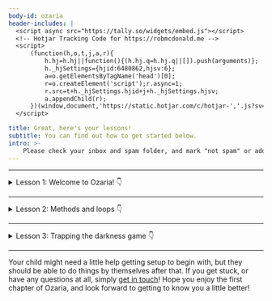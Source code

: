 ```yaml
---
body-id: ozaria
header-includes: |
  <script async src="https://tally.so/widgets/embed.js"></script>
  <!-- Hotjar Tracking Code for https://robmcdonald.me -->
  <script>
      (function(h,o,t,j,a,r){
          h.hj=h.hj||function(){(h.hj.q=h.hj.q||[]).push(arguments)};
          h._hjSettings={hjid:6480862,hjsv:6};
          a=o.getElementsByTagName('head')[0];
          r=o.createElement('script');r.async=1;
          r.src=t+h._hjSettings.hjid+j+h._hjSettings.hjsv;
          a.appendChild(r);
      })(window,document,'https://static.hotjar.com/c/hotjar-','.js?sv=');
  </script>

title: Great, here's your lessons!
subtitle: You can find out how to get started below.
intro: >-
    Please check your inbox and spam folder, and mark "not spam" or add `hello@robmcdonald.me` to your contacts list.
---
```


<hr>

<details>
  <summary>
    Lesson 1: Welcome to Ozaria!
    <span class="icon">👇</span>
  </summary>

  > **Create a new student account** on [Ozaria](https://www.ozaria.com) by clicking the "I'm a student" button, then entering the class code `BirdPullSharp` (then follow the instructions in the first video below)
  
  ### Introduction

  <div style="padding:62.5% 0 0 0;position:relative; margin-bottom: 2rem;"><iframe src="https://player.vimeo.com/video/1117122366?title=0&amp;byline=0&amp;portrait=0&amp;badge=0&amp;autopause=0&amp;player_id=0&amp;app_id=58479" frameborder="0" allow="autoplay; fullscreen; picture-in-picture; clipboard-write; encrypted-media; web-share" referrerpolicy="strict-origin-when-cross-origin" style="position:absolute;top:0;left:0;width:100%;height:100%;" title="Ozaria: Chapter 01 lesson 01 (a)"></iframe></div><script src="https://player.vimeo.com/api/player.js"></script>

  ### Independant learning (answers)

  <div style="padding:62.5% 0 0 0;position:relative; margin-bottom: 2rem;"><iframe src="https://player.vimeo.com/video/1117122538?title=0&amp;byline=0&amp;portrait=0&amp;badge=0&amp;autopause=0&amp;player_id=0&amp;app_id=58479" frameborder="0" allow="autoplay; fullscreen; picture-in-picture; clipboard-write; encrypted-media; web-share" referrerpolicy="strict-origin-when-cross-origin" style="position:absolute;top:0;left:0;width:100%;height:100%;" title="Ozaria: Chapter 01 lesson 01 (b)"></iframe></div><script src="https://player.vimeo.com/api/player.js"></script>

  ### Flashcards homework

  <div style="padding:62.5% 0 0 0;position:relative; margin-bottom: 2rem;"><iframe src="https://player.vimeo.com/video/1117122766?title=0&amp;byline=0&amp;portrait=0&amp;badge=0&amp;autopause=0&amp;player_id=0&amp;app_id=58479" frameborder="0" allow="autoplay; fullscreen; picture-in-picture; clipboard-write; encrypted-media; web-share" referrerpolicy="strict-origin-when-cross-origin" style="position:absolute;top:0;left:0;width:100%;height:100%;" title="Ozaria: Chapter 01 lesson 01 (c)"></iframe></div><script src="https://player.vimeo.com/api/player.js"></script>

  ### Download link for lesson 1 flashcards

  <a href="/build/static/ozaria/flashcards/ozaria-lesson-01-flashcards.apkg" download>Download</a> the first lesson flashcards

</details>

<hr>

<details>
  <summary>
    Lesson 2: Methods and loops
    <span class="icon">👇</span>
  </summary>

  ### Introduction
  
  <div style="padding:56.25% 0 0 0;position:relative; margin-bottom: 2rem;"><iframe src="https://player.vimeo.com/video/1117571178?badge=0&amp;autopause=0&amp;player_id=0&amp;app_id=58479" frameborder="0" allow="autoplay; fullscreen; picture-in-picture; clipboard-write; encrypted-media; web-share" referrerpolicy="strict-origin-when-cross-origin" style="position:absolute;top:0;left:0;width:100%;height:100%;" title="Ozaria: Chapter 01 lesson 02 (a)"></iframe></div><script src="https://player.vimeo.com/api/player.js"></script>
  
  ### Answers and for loops
  
  <div style="padding:56.25% 0 0 0;position:relative; margin-bottom: 2rem;"><iframe src="https://player.vimeo.com/video/1119922681?badge=0&amp;autopause=0&amp;player_id=0&amp;app_id=58479" frameborder="0" allow="autoplay; fullscreen; picture-in-picture; clipboard-write; encrypted-media; web-share" referrerpolicy="strict-origin-when-cross-origin" style="position:absolute;top:0;left:0;width:100%;height:100%;" title="Ozaria: Chapter 01 lesson 02 (b)"></iframe></div><script src="https://player.vimeo.com/api/player.js"></script>

  ### Answers and trapping the darkness

  <div style="padding:56.25% 0 0 0;position:relative; margin-bottom: 2rem;"><iframe src="https://player.vimeo.com/video/1119924366?badge=0&amp;autopause=0&amp;player_id=0&amp;app_id=58479" frameborder="0" allow="autoplay; fullscreen; picture-in-picture; clipboard-write; encrypted-media; web-share" referrerpolicy="strict-origin-when-cross-origin" style="position:absolute;top:0;left:0;width:100%;height:100%;" title="Ozaria: Chapter 01 lesson 02 (c)"></iframe></div><script src="https://player.vimeo.com/api/player.js"></script>

  ### Download link for lesson 2 flashcards

  <a href="/build/static/ozaria/flashcards/ozaria-lesson-02-flashcards.apkg" download>Download</a> the second lesson flashcards

</details>

<hr>

<details>
  <summary>
    Lesson 3: Trapping the darkness game
    <span class="icon">👇</span>
  </summary>

  Lesson 3 coming soon!

</details>

<hr> 

Your child might need a little help getting setup to begin with, but they should be able to do things by themselves after that. If you get stuck, or have any questions at all, simply [get in touch](/contact)! Hope you enjoy the first chapter of Ozaria, and look forward to getting to know you a little better!
